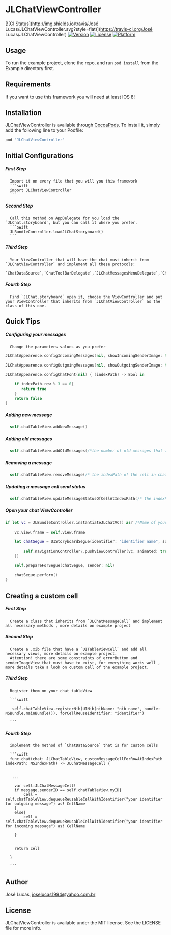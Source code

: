 # JLChatViewController

[![CI Status](http://img.shields.io/travis/José Lucas/JLChatViewController.svg?style=flat)](https://travis-ci.org/José Lucas/JLChatViewController)
[![Version](https://img.shields.io/cocoapods/v/JLChatViewController.svg?style=flat)](http://cocoapods.org/pods/JLChatViewController)
[![License](https://img.shields.io/cocoapods/l/JLChatViewController.svg?style=flat)](http://cocoapods.org/pods/JLChatViewController)
[![Platform](https://img.shields.io/cocoapods/p/JLChatViewController.svg?style=flat)](http://cocoapods.org/pods/JLChatViewController)

## Usage

To run the example project, clone the repo, and run `pod install` from the Example directory first.

## Requirements

If you want to use this framework you will need at least IOS 8!

## Installation

JLChatViewController is available through [CocoaPods](http://cocoapods.org). To install
it, simply add the following line to your Podfile:

```ruby
pod "JLChatViewController"
```

## Initial Configurations
##### *First Step*
      Import it on every file that you will you this framework
      ```swift
      import JLChatViewController
      ```
##### *Second Step*
      Call this method on AppDelegate for you load the `JLChat.storyboard`, but you can call it where you prefer.
      ```swift
      JLBundleController.loadJLChatStoryboard()
      ```
##### *Third Step*
      Your ViewController that will have the chat must inherit from `JLChatViewController` and implement all these protocols: 
        `ChatDataSource`,`ChatToolBarDelegate`,`JLChatMessagesMenuDelegate`,`ChatDelegate`.
        
##### *Fourth Step*
      Find `JLChat.storyboard` open it, choose the ViewController and put your ViewController that inherits from `JLChatViewController` as the class of this one.
      
## Quick Tips
##### *Configuring your messages*
      Change the parameters values as you prefer
```swift
JLChatAppearence.configIncomingMessages(nil, showIncomingSenderImage: true, incomingTextColor: nil)
        
JLChatAppearence.configOutgoingMessages(nil, showOutgoingSenderImage: true, outgoingTextColor: nil)
  
JLChatAppearence.configChatFont(nil) { (indexPath) -> Bool in
            
    if indexPath.row % 3 == 0{
       return true
    }
    return false
}

```

##### *Adding new message*

```swift
  self.chatTableView.addNewMessage()
```

##### *Adding old messages*
```swift
  self.chatTableView.addOldMessages(/*the number of old messages that will be added*/)
```

##### *Removing a message*
```swift
  self.chatTableView.removeMessage(/* the indexPath of the cell in chat tableView*/)
```

##### *Updating a message cell send status*
```swift
  self.chatTableView.updateMessageStatusOfCellAtIndexPath(/* the indexPath of the cell in chat tableView*/, message:/*the message(JLMessage) related to the cell at indexPath*/)
```
##### *Open your chat ViewController*
```swift
if let vc = JLBundleController.instantiateJLChatVC() as? /*Name of your ViewController that inherits from JLChatViewController*/{
            
    vc.view.frame = self.view.frame
            
    let chatSegue = UIStoryboardSegue(identifier: "identifier name", source: self, destination: vc, performHandler: { () -> Void in
                
        self.navigationController?.pushViewController(vc, animated: true)
    })
            
    self.prepareForSegue(chatSegue, sender: nil)
            
    chatSegue.perform()
}
```

## Creating a custom cell

##### *First Step*
      
      Create a class that inherits from `JLChatMessageCell` and implement all necessary methods , more details on example project
      
##### *Second Step*
      
      Create a .xib file that have a `UITableViewCell` and add all necessary views, more details on example project.
      Attention! there are some constraints of errorButton and senderImageView that must have to exist, for everything works well , more details take a look on custom cell of the example project.
      
##### *Third Step*
      
      Register them on your chat tableView
      
      ```swift
      
       self.chatTableView.registerNib(UINib(nibName: "nib name", bundle: NSBundle.mainBundle()), forCellReuseIdentifier: "identifier")
       
      ```
##### *Fourth Step*
      implement the method of `ChatDataSource` that is for custom cells
  
      ```swift
      func chat(chat: JLChatTableView, customMessageCellForRowAtIndexPath indexPath: NSIndexPath) -> JLChatMessageCell {
        

       ...
        
        var cell:JLChatMessageCell!
        if message.senderID == self.chatTableView.myID{
            cell = self.chatTableView.dequeueReusableCellWithIdentifier("your identifier for outgoing message") as! CellName
        }
        else{
            cell = self.chatTableView.dequeueReusableCellWithIdentifier("your identifier for incoming message") as! CellName

        }
        
        
        return cell
        
      }

      ```


## Author

José Lucas, joselucas1994@yahoo.com.br

## License

JLChatViewController is available under the MIT license. See the LICENSE file for more info.
